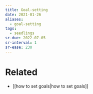 ```yaml
---
title: Goal-setting
date: 2021-01-26
aliases:
  - goal-setting
tags:
  - seedlings
sr-due: 2022-07-05
sr-interval: 1
sr-ease: 230
---
```

# Related
- [[how to set goals|how to set goals]]
